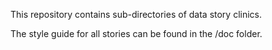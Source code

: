 This repository contains sub-directories of data story clinics. 

The style guide for all stories can be found in the /doc folder.
